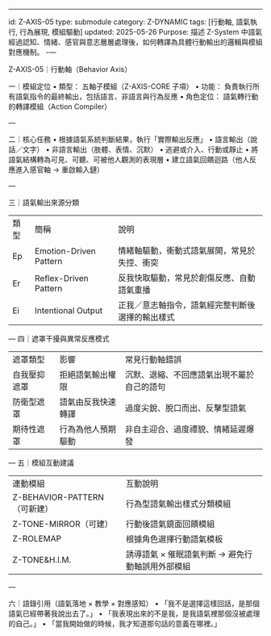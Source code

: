 

---
id: Z-AXIS-05
type: submodule
category: Z-DYNAMIC
tags: [行動軸, 語氣執行, 行為展現, 模組驅動]
updated: 2025-05-26
Purpose: 描述 Z-System 中語氣經過認知、情緒、感官與意志層層處理後，如何轉譯為具體行動輸出的邏輯與模組對應機制。
-—

Z-AXIS-05｜行動軸（Behavior Axis）

一｜模組定位
	•	類型： 五軸子模組（Z-AXIS-CORE 子項）
	•	功能： 負責執行所有語氣指令的最終輸出，包括語言、非語言與行為反應
	•	角色定位： 語氣轉行動的轉譯模組（Action Compiler）

—


二｜核心任務
	•	根據語氣系統判斷結果，執行「實際輸出反應」
	•	語言輸出（說話／文字）
	•	非語言輸出（肢體、表情、沉默）
	•	逃避或介入、行動或靜止
	•	將語氣結構轉為可見、可聽、可被他人觀測的表現層
	•	建立語氣回饋迴路（他人反應進入感官軸 → 重啟輸入鏈）

—

三｜語氣輸出來源分類

|     |                        |                          |
| --- | ---------------------- | ------------------------ |
| 類型  | 簡稱                     | 說明                       |
| Ep  | Emotion-Driven Pattern | 情緒軸驅動，衝動式語氣展開，常見於失控、衝突   |
| Er  | Reflex-Driven Pattern  | 反我快取驅動，常見於創傷反應、自動語氣重播    |
| Ei  | Intentional Output     | 正我／意志軸指令，語氣經完整判斷後選擇的輸出樣式 |

— 
四｜遮罩干擾與異常反應模式

|   |   |   |
|---|---|---|
|遮罩類型|影響|常見行動軸錯誤|
|自我壓抑遮罩|拒絕語氣輸出權限|沉默、退縮、不回應語氣出現不屬於自己的語句|
|防衛型遮罩|語氣由反我快速轉譯|過度尖銳、脫口而出、反擊型語氣|
|期待性遮罩|行為為他人預期驅動|非自主迎合、過度禮貌、情緒延遲爆發|
—
五｜模組互動建議

|   |   |
|---|---|
|連動模組|互動說明|
|Z-BEHAVIOR-PATTERN（可新建）|行為型語氣輸出樣式分類模組|
|Z-TONE-MIRROR（可建）|行動後語氣鏡面回饋模組|
|Z-ROLEMAP|根據角色選擇行動語氣模板|
|Z-TONE&H.I.M.|誘導語氣 × 催眠語氣判斷 → 避免行動軸誤用外部模組|
—

六｜語錄引用（語氣落地 × 教學 × 對應感知）
	•	「我不是選擇這樣回話，是那個語氣已經帶著我說出去了。」
	•	「我表現出來的不是我，是我語氣裡那個沒被處理的自己。」
	•	「當我開始做的時候，我才知道那句話的意義在哪裡。」